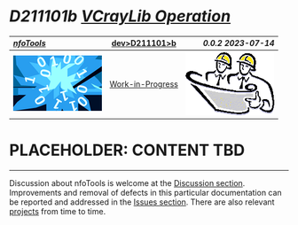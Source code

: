 <!-- index.md 0.0.2                 UTF-8                          2023-07-14
     ----1----|----2----|----3----|----4----|----5----|----6----|----7----|--*

                        D211101b: VCRAYLIB OPERATION
     -->

# ***D211101b** [VCrayLib Operation](.)*

| ***[nfoTools](../../../)*** | [dev](../../)[>D211101](../)[>b](.) | ***0.0.2 2023-07-14*** |
| :--                |       :-:          | --: |
| ![nfotools](../../../images/nfoWorks-2014-06-02-1702-LogoSmall.png) | [Work-in-Progress](D211101b.txt) | ![Hard Hat Area](../../../images/hardhat-logo.gif) |

# PLACEHOLDER: CONTENT TBD



----

Discussion about nfoTools is welcome at the
[Discussion section](https://github.com/orcmid/nfoTools/discussions).
Improvements and removal of defects in this particular documentation can be
reported and addressed in the
[Issues section](https://github.com/orcmid/nfoTools/issues).  There are also
relevant [projects](https://github.com/orcmid/nfoTools/projects?type=classic)
from time to time.

<!-- ----1----|----2----|----3----|----4----|----5----|----6----|----7----|--*

     0.0.2 2023-07-14T23:31Z Touch-up
     0.0.1 2023-05-07T18:33Z Adjust to new location
     0.0.0 2022-08-18T18:05Z Create Initial Placeholder

                       *** end D211101b/index.md ***
     -->

